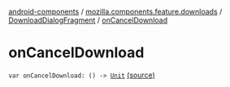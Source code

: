 [android-components](../../index.md) / [mozilla.components.feature.downloads](../index.md) / [DownloadDialogFragment](index.md) / [onCancelDownload](./on-cancel-download.md)

# onCancelDownload

`var onCancelDownload: () -> `[`Unit`](https://kotlinlang.org/api/latest/jvm/stdlib/kotlin/-unit/index.html) [(source)](https://github.com/mozilla-mobile/android-components/blob/master/components/feature/downloads/src/main/java/mozilla/components/feature/downloads/DownloadDialogFragment.kt#L27)